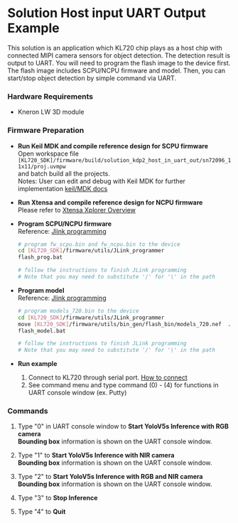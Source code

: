 # Solution Host input UART Output Example

This solution is an application which KL720 chip plays as a host chip with connected MIPI camera sensors for object detection. The detection result is output to UART. You will need to program the flash image to the device first. The flash image includes SCPU/NCPU firmware and model. Then, you can start/stop object detection by simple command via UART. 

### Hardware Requirements

- Kneron LW 3D module  

### Firmware Preparation

- **Run Keil MDK and compile reference design for SCPU firmware**  
    Open workspace file `[KL720_SDK]/firmware/build/solution_kdp2_host_in_uart_out/sn72096_11x11/proj.uvmpw`  
    and batch build all the projects.  
    Notes:
    User can edit and debug with Keil MDK for further implementation  [keil/MDK docs](https://www2.keil.com/mdk5/docs)

- **Run Xtensa and compile reference design for NCPU firmware**  
    Please refer to [Xtensa Xplorer Overview](xtensa.md) 

- **Program SCPU/NCPU firmware**  
    Reference:  [Jlink programming](../flash_management/flash_management.md#4-program-flash-via-jtagswd-interface)  
    ```bash
    # program fw_scpu.bin and fw_ncpu.bin to the device
    cd [KL720_SDK]/firmware/utils/JLink_programmer  
    flash_prog.bat   
    
    # follow the instructions to finish JLink programming
    # Note that you may need to substitute '/' for '\' in the path
    ```

- **Program model**  
    Reference:  [Jlink programming](../flash_management/flash_management.md#4-program-flash-via-jtagswd-interface)  
    ```bash
    # program models_720.bin to the device 
    cd [KL720_SDK]/firmware/utils/JLink_programmer  
    move [KL720_SDK]/firmware/utils/bin_gen/flash_bin/models_720.nef  ./bin/  
    flash_model.bat  
    
    # follow the instructions to finish JLink programming
    # Note that you may need to substitute '/' for '\' in the path
    ```

- **Run example**  
    1.  Connect to KL720 through serial port. [How to connect](../flash_management/flash_management.md#2-hardware-setting)
	2.  See command menu and type command (0) - (4) for functions in UART console window (ex. Putty)

### Commands

1. Type "0" in UART console window to **Start YoloV5s Inference with RGB camera**  
    **Bounding box** information is shown on the UART console window.  
   
2. Type "1" to **Start YoloV5s Inference with NIR camera**  
    **Bounding box** information is shown on the UART console window.  

3. Type "2" to **Start YoloV5s Inference with RGB and NIR camera**  
    **Bounding box** information is shown on the UART console window.  

4. Type "3" to **Stop Inference**

5. Type "4" to **Quit**

